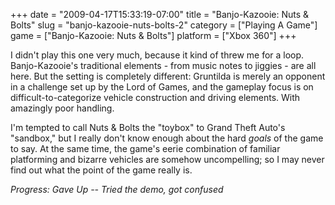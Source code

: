 +++
date = "2009-04-17T15:33:19-07:00"
title = "Banjo-Kazooie: Nuts & Bolts"
slug = "banjo-kazooie-nuts-bolts-2"
category = ["Playing A Game"]
game = ["Banjo-Kazooie: Nuts &amp; Bolts"]
platform = ["Xbox 360"]
+++

I didn't play this one very much, because it kind of threw me for a loop.  Banjo-Kazooie's traditional elements - from music notes to jiggies - are all here.  But the setting is completely different: Gruntilda is merely an opponent in a challenge set up by the Lord of Games, and the gameplay focus is on difficult-to-categorize vehicle construction and driving elements.  With amazingly poor handling.

I'm tempted to call Nuts & Bolts the "toybox" to Grand Theft Auto's "sandbox," but I really don't know enough about the hard <i>goals</i> of the game to say.  At the same time, the game's eerie combination of familiar platforming and bizarre vehicles are somehow uncompelling; so I may never find out what the point of the game really is.

<i>Progress: Gave Up -- Tried the demo, got confused</i>